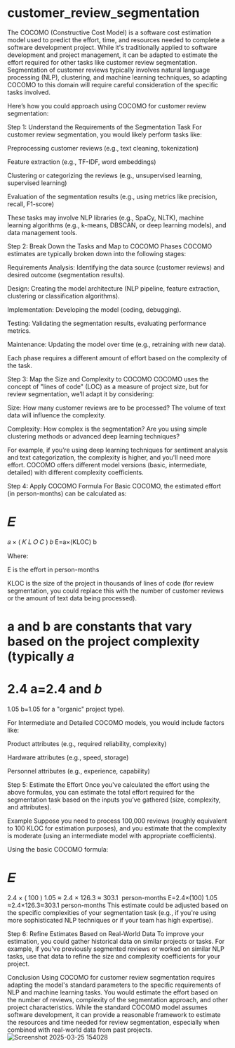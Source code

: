 # customer_review_segmentation
The COCOMO (Constructive Cost Model) is a software cost estimation model used to predict the effort, time, and resources needed to complete a software development project. While it's traditionally applied to software development and project management, it can be adapted to estimate the effort required for other tasks like customer review segmentation. Segmentation of customer reviews typically involves natural language processing (NLP), clustering, and machine learning techniques, so adapting COCOMO to this domain will require careful consideration of the specific tasks involved.

Here’s how you could approach using COCOMO for customer review segmentation:

Step 1: Understand the Requirements of the Segmentation Task
For customer review segmentation, you would likely perform tasks like:

Preprocessing customer reviews (e.g., text cleaning, tokenization)

Feature extraction (e.g., TF-IDF, word embeddings)

Clustering or categorizing the reviews (e.g., unsupervised learning, supervised learning)

Evaluation of the segmentation results (e.g., using metrics like precision, recall, F1-score)

These tasks may involve NLP libraries (e.g., SpaCy, NLTK), machine learning algorithms (e.g., k-means, DBSCAN, or deep learning models), and data management tools.

Step 2: Break Down the Tasks and Map to COCOMO Phases
COCOMO estimates are typically broken down into the following stages:

Requirements Analysis: Identifying the data source (customer reviews) and desired outcome (segmentation results).

Design: Creating the model architecture (NLP pipeline, feature extraction, clustering or classification algorithms).

Implementation: Developing the model (coding, debugging).

Testing: Validating the segmentation results, evaluating performance metrics.

Maintenance: Updating the model over time (e.g., retraining with new data).

Each phase requires a different amount of effort based on the complexity of the task.

Step 3: Map the Size and Complexity to COCOMO
COCOMO uses the concept of "lines of code" (LOC) as a measure of project size, but for review segmentation, we’ll adapt it by considering:

Size: How many customer reviews are to be processed? The volume of text data will influence the complexity.

Complexity: How complex is the segmentation? Are you using simple clustering methods or advanced deep learning techniques?

For example, if you’re using deep learning techniques for sentiment analysis and text categorization, the complexity is higher, and you'll need more effort. COCOMO offers different model versions (basic, intermediate, detailed) with different complexity coefficients.

Step 4: Apply COCOMO Formula
For Basic COCOMO, the estimated effort (in person-months) can be calculated as:

𝐸
=
𝑎
×
(
𝐾
𝐿
𝑂
𝐶
)
𝑏
E=a×(KLOC) 
b
 
Where:

E is the effort in person-months

KLOC is the size of the project in thousands of lines of code (for review segmentation, you could replace this with the number of customer reviews or the amount of text data being processed).

a and b are constants that vary based on the project complexity (typically 
𝑎
=
2.4
a=2.4 and 
𝑏
=
1.05
b=1.05 for a "organic" project type).

For Intermediate and Detailed COCOMO models, you would include factors like:

Product attributes (e.g., required reliability, complexity)

Hardware attributes (e.g., speed, storage)

Personnel attributes (e.g., experience, capability)

Step 5: Estimate the Effort
Once you've calculated the effort using the above formulas, you can estimate the total effort required for the segmentation task based on the inputs you’ve gathered (size, complexity, and attributes).

Example
Suppose you need to process 100,000 reviews (roughly equivalent to 100 KLOC for estimation purposes), and you estimate that the complexity is moderate (using an intermediate model with appropriate coefficients).

Using the basic COCOMO formula:

𝐸
=
2.4
×
(
100
)
1.05
≈
2.4
×
126.3
≈
303.1
 person-months
E=2.4×(100) 
1.05
 ≈2.4×126.3≈303.1 person-months
This estimate could be adjusted based on the specific complexities of your segmentation task (e.g., if you're using more sophisticated NLP techniques or if your team has high expertise).

Step 6: Refine Estimates Based on Real-World Data
To improve your estimation, you could gather historical data on similar projects or tasks. For example, if you’ve previously segmented reviews or worked on similar NLP tasks, use that data to refine the size and complexity coefficients for your project.

Conclusion
Using COCOMO for customer review segmentation requires adapting the model's standard parameters to the specific requirements of NLP and machine learning tasks. You would estimate the effort based on the number of reviews, complexity of the segmentation approach, and other project characteristics. While the standard COCOMO model assumes software development, it can provide a reasonable framework to estimate the resources and time needed for review segmentation, especially when combined with real-world data from past projects.
![Screenshot 2025-03-25 154028](https://github.com/user-attachments/assets/9d23b416-c5cb-4e33-b1d6-108cdb419c13)
